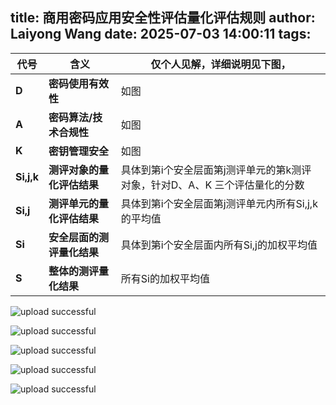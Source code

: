 title: 商用密码应用安全性评估量化评估规则
author: Laiyong Wang
date: 2025-07-03 14:00:11
tags:
---
| 代号    | 含义             | 仅个人见解，详细说明见下图，        |
| ----- | -------------- | -------------------------------------- |
| **D** | **密码使用有效性**     | 如图  |
| **A** | **密码算法/技术合规性** | 如图 |
| **K** | **密钥管理安全**     | 如图 |
| **Si,j,k** | **测评对象的量化评估结果**     | 具体到第i个安全层面第j测评单元的第k测评对象，针对D、A、K 三个评估量化的分数 |
| **Si,j** | **测评单元的量化评估结果**     | 具体到第i个安全层面第j测评单元内所有Si,j,k的平均值    |
| **Si** | **安全层面的测评量化结果**     | 具体到第i个安全层面内所有Si,j的加权平均值  |
| **S** | **整体的测评量化结果**     | 所有Si的加权平均值   |

![upload successful](/images/pasted-71.png)

![upload successful](/images/pasted-72.png)

![upload successful](/images/pasted-73.png)

![upload successful](/images/pasted-74.png)

![upload successful](/images/pasted-75.png)